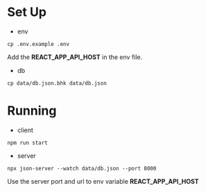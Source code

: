 # Set Up

- env 

`cp .env.example .env`

Add the **REACT_APP_API_HOST** in the env file.

- db

`cp data/db.json.bhk data/db.json`

# Running

- client

`npm run start`

- server

`npx json-server --watch data/db.json --port 8000`

Use the server port and url to env variable **REACT_APP_API_HOST** 